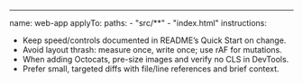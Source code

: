 ---
name: web-app
applyTo:
  paths:
    - "src/**"
    - "index.html"
instructions:
  - Keep speed/controls documented in README’s Quick Start on change.
  - Avoid layout thrash: measure once, write once; use rAF for mutations.
  - When adding Octocats, pre-size images and verify no CLS in DevTools.
  - Prefer small, targeted diffs with file/line references and brief context.
